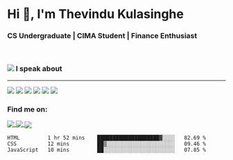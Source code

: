 <h1  align="justify">Hi 👋, I'm Thevindu Kulasinghe</h1>

<h3  align="justify">CS Undergraduate | CIMA Student | Finance Enthusiast</h3>

  <br>



  
  

<span> <h3 style =" align: justify"> <img style = " align: inline  margin: 0px " src="https://img.icons8.com/color/48/000000/talk-male--v1.png"/> I speak about</h3></span>
<hr>

<div margin-left : 10px>
<img  src="https://img.icons8.com/color/48/000000/javascript--v1.png"/>  <img  src="https://img.icons8.com/color/48/000000/typescript.png"/>  <img  src="https://img.icons8.com/color/48/000000/nodejs.png"/>  <img  src="https://img.icons8.com/color/48/000000/react-native.png"/>  <img  src="https://img.icons8.com/fluency/48/000000/azure-1.png"/>  <img  src="https://img.icons8.com/color/48/000000/mongodb.png"/>
<div>
  
  

  <h3  align  =  "justify"  > Find me on:  </h3>
  
 
  
  <a  href  =  "https://www.linkedin.com/in/kulasinghet/"><span style = "vertical-align:middle">  <img src="https://img.icons8.com/color/48/000000/linkedin.png"/>  </a>
    <a  href  =  "https://www.facebook.com/thevinduk"><span style = "vertical-align:middle">  <img src="https://img.icons8.com/color/48/000000/facebook-new.png"/>  </a>
      <a  href  =  "https://twitter.com/kulasinghet"><span style = "vertical-align:middle">  <img src="https://img.icons8.com/color/48/000000/twitter--v1.png"/>  </a>


<!--START_SECTION:waka-->

```text
HTML         1 hr 52 mins    ████████████████████▓░░░░   82.69 %
CSS          12 mins         ██▒░░░░░░░░░░░░░░░░░░░░░░   09.46 %
JavaScript   10 mins         ██░░░░░░░░░░░░░░░░░░░░░░░   07.85 %
```

<!--END_SECTION:waka-->
